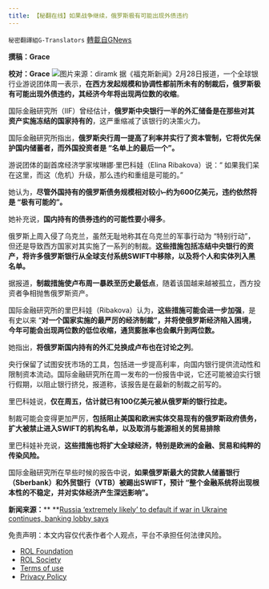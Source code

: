 ```yaml
---
title: 【秘翻在线】如果战争继续，俄罗斯极有可能出现外债违约
---
```

`秘密翻譯組G-Translators` [轉載自GNews](https://gnews.org/zh-hans/2085549/)

**撰稿：Grace**

**校对：Grace**
![](https://assets.gnews.org/wp-content/uploads/2022/03/Screen-Shot-2022-03-01-at-12.28.13-AM.jpeg)图片来源：diramk
据《福克斯新闻》2月28日报道，一个全球银行业游说团体周一表示，**在西方发起规模和协调性都前所未有的制裁后，俄罗斯极有可能出现外债违约，其经济今年将出现两位数的收缩**。

国际金融研究所（IIF）曾经估计，**俄罗斯中央银行一半的外汇储备是在那些对其资产实施冻结的国家持有的**，这严重缩减了该银行的决策火力。

国际金融研究所指出，**俄罗斯央行周一提高了利率并实行了资本管制，它将优先保护国内储蓄者，而外国投资者是 “名单上的最后一个”。**

游说团体的副首席经济学家埃琳娜·里巴科娃（Elina Ribakova）说：“ 如果我们呆在这里，而这（危机）升级，那么违约和重组是可能的。”

她认为，**尽管外国持有的俄罗斯债务规模相对较小–约为600亿美元，违约依然将是 “极有可能的”。**

她补充说，**国内持有的债券违约的可能性要小得多**。

俄罗斯上周入侵了乌克兰，虽然无耻地称其在乌克兰的军事行动为 “特别行动”， 但还是导致西方国家对其实施了一系列的制裁。**这些措施包括冻结中央银行的资产，将许多俄罗斯银行从全球支付系统SWIFT中移除，以及将个人和实体列入黑名单。**

据报道，**制裁措施使卢布周一暴跌至历史最低点**，随着该国越来越被孤立，西方投资者争相抛售俄罗斯资产。

国际金融研究所的里巴科娃（Ribakova）认为，**这些措施可能会进一步加强**，是有史以来 “**对一个国家实施的最严厉的经济制裁”，并将使俄罗斯经济陷入困境，今年可能会出现两位数的低位收缩，通货膨胀率也会飙升到两位数。**

她指出，**将俄罗斯国内持有的外汇兑换成卢布也在讨论之列**。

央行保留了试图安抚市场的工具，包括进一步提高利率，向国内银行提供流动性和限制资本流动。国际金融研究所在周一发布的一份报告中说，它还可能被迫实行银行假期，以阻止银行挤兑，报道称，该报告是在最新的制裁之前写的。

里巴科娃说，**仅在周五，估计就已有100亿美元被从俄罗斯的银行拉走。**

制裁可能会变得更加严厉，**包括阻止美国和欧洲实体交易现有的俄罗斯政府债务，扩大被禁止进入****SWIFT****的机构名单，以及取消与能源相关的贸易排除**

里巴科娃补充说，**这些措施也将扩大全球经济，特别是欧洲的金融、贸易和纯粹的传染风险。**

国际金融研究所在早些时候的报告中说，**如果俄罗斯最大的贷款人储蓄银行（Sberbank）和外贸银行（VTB）被踢出SWIFT，预计 “整个金融系统将出现根本性的不稳定，并对实体经济产生深远影响”。**

**新闻来源：**** **[Russia ‘extremely likely’ to default if war in Ukraine continues, banking lobby says](https://www.foxbusiness.com/markets/russia-default-likely-ukraine-crisis-worsens-banking-lobby)

 

免责声明：本文内容仅代表作者个人观点，平台不承担任何法律风险。

- [ROL Foundation](https://rolfoundation.org/)
- [ROL Society](https://rolsociety.org/)
- [Terms of use](https://gnews.org/terms-of-use-3/)
- [Privacy Policy](https://gnews.org/privacy-policy/)
